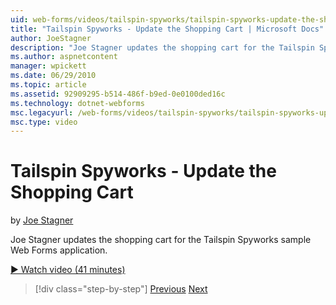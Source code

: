 ```yaml
---
uid: web-forms/videos/tailspin-spyworks/tailspin-spyworks-update-the-shopping-cart
title: "Tailspin Spyworks - Update the Shopping Cart | Microsoft Docs"
author: JoeStagner
description: "Joe Stagner updates the shopping cart for the Tailspin Spyworks sample Web Forms application."
ms.author: aspnetcontent
manager: wpickett
ms.date: 06/29/2010
ms.topic: article
ms.assetid: 92909295-b514-486f-b9ed-0e0100ded16c
ms.technology: dotnet-webforms
msc.legacyurl: /web-forms/videos/tailspin-spyworks/tailspin-spyworks-update-the-shopping-cart
msc.type: video
---
```

Tailspin Spyworks - Update the Shopping Cart
====================
by [Joe Stagner](https://github.com/JoeStagner)

Joe Stagner updates the shopping cart for the Tailspin Spyworks sample Web Forms application.

[&#9654; Watch video (41 minutes)](https://channel9.msdn.com/Blogs/ASP-NET-Site-Videos/tailspin-spyworks-update-the-shopping-cart)

> [!div class="step-by-step"]
> [Previous](tailspin-spyworks-display-shopping-cart.md)
> [Next](tailspin-spyworks-migrate-the-shopping-cart.md)

